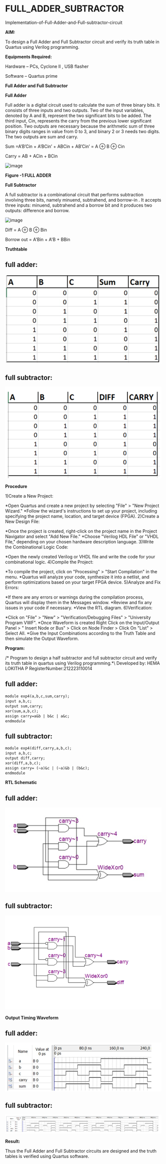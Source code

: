 # FULL_ADDER_SUBTRACTOR

Implementation-of-Full-Adder-and-Full-subtractor-circuit

**AIM:**

To design a Full Adder and Full Subtractor circuit and verify its truth table in Quartus using Verilog programming.

**Equipments Required:**

Hardware – PCs, Cyclone II , USB flasher

Software – Quartus prime

**Full Adder and Full Subtractor**

**Full Adder**

Full adder is a digital circuit used to calculate the sum of three binary bits. It consists of three inputs and two outputs. Two of the input variables, denoted by A and B, represent the two significant bits to be added. The third input, Cin, represents the carry from the previous lower significant position. Two outputs are necessary because the arithmetic sum of three binary digits ranges in value from 0 to 3, and binary 2 or 3 needs two digits. The two outputs are sum and carry.

Sum =A’B’Cin + A’BCin’ + ABCin + AB’Cin’ = A ⊕ B ⊕ Cin 

Carry = AB + ACin + BCin

![image](https://github.com/naavaneetha/FULL_ADDER_SUBTRACTOR/assets/154305477/0f30ba51-5ffb-4198-845f-18e054f675e7)

**Figure -1 FULL ADDER**

**Full Subtractor**

A full subtractor is a combinational circuit that performs subtraction involving three bits, namely minuend, subtrahend, and borrow-in . It accepts three inputs: minuend, subtrahend and a borrow bit and it produces two outputs: difference and borrow.

![image](https://github.com/naavaneetha/FULL_ADDER_SUBTRACTOR/assets/154305477/02b24f51-ab51-4304-9ad6-7b81ffc1ead5)

Diff = A ⊕ B ⊕ Bin 

Borrow out = A'Bin + A'B + BBin

**Truthtable**
## full adder:
![adder](<4add truth.png>)
## full subtractor:
![sub](<4sub trut.png>)


**Procedure**


1)Create a New Project:

*Open Quartus and create a new project by selecting "File" > "New Project Wizard."
*Follow the wizard's instructions to set up your project, including specifying the project name, location, and target device (FPGA).
2)Create a New Design File:

*Once the project is created, right-click on the project name in the Project Navigator and select "Add New File."
*Choose "Verilog HDL File" or "VHDL File," depending on your chosen hardware description language. 3)Write the Combinational Logic Code:

*Open the newly created Verilog or VHDL file and write the code for your combinational logic.
4)Compile the Project:

*To compile the project, click on "Processing" > "Start Compilation" in the menu.
*Quartus will analyze your code, synthesize it into a netlist, and perform optimizations based on your target FPGA device.
5)Analyze and Fix Errors:

*If there are any errors or warnings during the compilation process, Quartus will display them in the Messages window.
*Review and fix any issues in your code if necessary.
*View the RTL diagram.
6)Verification:

*Click on "File" > "New" > "Verification/Debugging Files" > "University Program VWF".
*Once Waveform is created Right Click on the Input/Output Panel > " Insert Node or Bus" > Click on Node Finder > Click On "List" > Select All.
*Give the Input Combinations according to the Truth Table and then simulate the Output Waveform.

**Program:**

/* Program to design a half subtractor and full subtractor circuit and verify its truth table in quartus using Verilog programming.*\ Developed by: HEMA LOKITHA P
RegisterNumber:212223110014
## full adder:
```
module exp4(a,b,c,sum,carry);
input a,b,c;
output sum,carry;
xor(sum,a,b,c);
assign carry=a&b | b&c | a&c;
endmodule
```
## full subtractor:
```
module exp4(diff,carry,a,b,c);
input a,b,c;
output diff,carry;
xor(diff,a,b,c);
assign carry= (~a)&c | (~a)&b | (b&c);
endmodule
```
**RTL Schematic**
## full adder:

![adder](<4add dia.png>)
## full subtractor:

![sub](<4 sub dia.png>)

**Output Timing Waveform**
## full adder:
![adder](<4add wave.png>)

## full subtractor:
![sub](<4 sub wave.png>)

**Result:**

Thus the Full Adder and Full Subtractor circuits are designed and the truth tables is verified using Quartus software.



